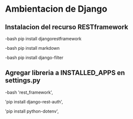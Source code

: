 # Ambientacion de Django
## Instalacion del recurso RESTframework
-bash
pip install djangorestframework

-bash
pip install markdown

-bash
pip install django-filter


## Agregar libreria a INSTALLED_APPS en settings.py
-bash
'rest_framework',

'pip install django-rest-auth',

'pip install python-dotenv',